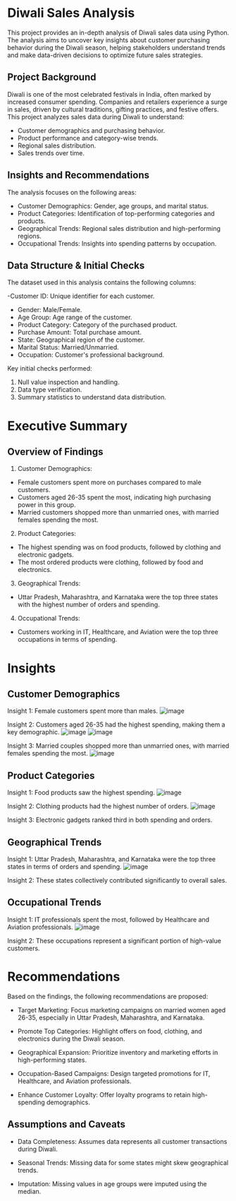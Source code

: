 # Diwali Sales Analysis

This project provides an in-depth analysis of Diwali sales data using Python. The analysis aims to uncover key insights about customer purchasing behavior during the Diwali season, helping stakeholders understand trends and make data-driven decisions to optimize future sales strategies.

## Project Background

Diwali is one of the most celebrated festivals in India, often marked by increased consumer spending. Companies and retailers experience a surge in sales, driven by cultural traditions, gifting practices, and festive offers. This project analyzes sales data during Diwali to understand:

- Customer demographics and purchasing behavior.
- Product performance and category-wise trends.
- Regional sales distribution.
- Sales trends over time.

## Insights and Recommendations

The analysis focuses on the following areas:

- Customer Demographics: Gender, age groups, and marital status.
- Product Categories: Identification of top-performing categories and products.
- Geographical Trends: Regional sales distribution and high-performing regions.
- Occupational Trends: Insights into spending patterns by occupation.

## Data Structure & Initial Checks

The dataset used in this analysis contains the following columns:

-Customer ID: Unique identifier for each customer.
- Gender: Male/Female.
- Age Group: Age range of the customer.
- Product Category: Category of the purchased product.
- Purchase Amount: Total purchase amount.
- State: Geographical region of the customer.
- Marital Status: Married/Unmarried.
- Occupation: Customer's professional background.

Key initial checks performed:

1. Null value inspection and handling.
2. Data type verification.
3. Summary statistics to understand data distribution.

# Executive Summary
## Overview of Findings

1. Customer Demographics:
- Female customers spent more on purchases compared to male customers.
- Customers aged 26-35 spent the most, indicating high purchasing power in this group.
- Married customers shopped more than unmarried ones, with married females spending the most.

2. Product Categories:
- The highest spending was on food products, followed by clothing and electronic gadgets.
- The most ordered products were clothing, followed by food and electronics.

3. Geographical Trends:
- Uttar Pradesh, Maharashtra, and Karnataka were the top three states with the highest number of orders and spending.

4. Occupational Trends:
- Customers working in IT, Healthcare, and Aviation were the top three occupations in terms of spending.

# Insights

## Customer Demographics

Insight 1: Female customers spent more than males.
![image](https://github.com/user-attachments/assets/104bf795-f42f-4fc0-a0d4-1aeacc59b1a5)

Insight 2: Customers aged 26-35 had the highest spending, making them a key demographic.
![image](https://github.com/user-attachments/assets/e31fe107-2df9-4f6c-853e-bb3e92ac4eb7)
![image](https://github.com/user-attachments/assets/8d19d7a3-0098-420a-94e1-c6b2e74ba0f6)

Insight 3: Married couples shopped more than unmarried ones, with married females spending the most.
![image](https://github.com/user-attachments/assets/3598cb4e-c0e3-4dbf-af53-da68751e1963)

## Product Categories

Insight 1: Food products saw the highest spending.
![image](https://github.com/user-attachments/assets/37117262-dc25-465d-803b-0ad36ac35735)

Insight 2: Clothing products had the highest number of orders.
![image](https://github.com/user-attachments/assets/93cc5cf2-8c1a-4cbc-9dea-b8a821a1803f)

Insight 3: Electronic gadgets ranked third in both spending and orders.

## Geographical Trends

Insight 1: Uttar Pradesh, Maharashtra, and Karnataka were the top three states in terms of orders and spending.
![image](https://github.com/user-attachments/assets/85fb4288-36d7-44fb-af9b-984c082e420d)

Insight 2: These states collectively contributed significantly to overall sales.

## Occupational Trends

Insight 1: IT professionals spent the most, followed by Healthcare and Aviation professionals.
![image](https://github.com/user-attachments/assets/101a940f-f90c-4fda-a461-c96c741211fe)

Insight 2: These occupations represent a significant portion of high-value customers.

# Recommendations

Based on the findings, the following recommendations are proposed:

- Target Marketing:
Focus marketing campaigns on married women aged 26-35, especially in Uttar Pradesh, Maharashtra, and Karnataka.

- Promote Top Categories:
Highlight offers on food, clothing, and electronics during the Diwali season.

- Geographical Expansion:
Prioritize inventory and marketing efforts in high-performing states.

- Occupation-Based Campaigns:
Design targeted promotions for IT, Healthcare, and Aviation professionals.

- Enhance Customer Loyalty:
Offer loyalty programs to retain high-spending demographics.

## Assumptions and Caveats

- Data Completeness: Assumes data represents all customer transactions during Diwali.

- Seasonal Trends: Missing data for some states might skew geographical trends.

- Imputation: Missing values in age groups were imputed using the median.
